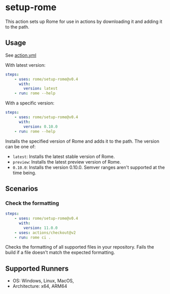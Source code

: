 # setup-rome
This action sets up Rome for use in actions by downloading it and adding it to the path.


## Usage 

See [action.yml](./action.yml)

With latest version:

```yml
steps:
    - uses: rome/setup-rome@v0.4
      with:
        version: latest 
    - run: rome --help
```

With a specific version:

```yml
steps:
    - uses: rome/setup-rome@v0.4
      with:
        version: 0.10.0 
    - run: rome --help
```

Installs the specified version of Rome and adds it to the path. The version can be one of:

* `latest`: Installs the latest stable version of Rome.
* `preview`: Installs the latest preview version of Rome.
* `0.10.0`: Installs the version 0.10.0. Semver ranges aren't supported at the time being.


## Scenarios

### Check the formatting

```yml
steps:
    - uses: rome/setup-rome@v0.4
      with:
        version: 11.0.0
    - uses: actions/checkout@v2
    - run: rome ci .
```

Checks the formatting of all supported files in your repository. Fails the build if a file doesn't match the expected formatting. 

## Supported Runners

* OS: Windows, Linux, MacOS,
* Architecture: x64, ARM64
